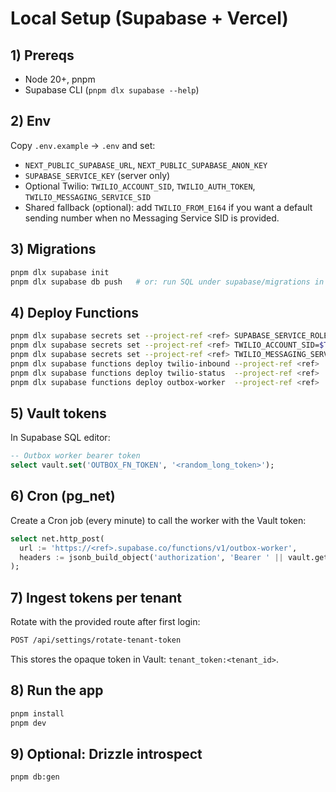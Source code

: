 # Local Setup (Supabase + Vercel)

## 1) Prereqs
- Node 20+, pnpm
- Supabase CLI (`pnpm dlx supabase --help`)

## 2) Env
Copy `.env.example` → `.env` and set:
- `NEXT_PUBLIC_SUPABASE_URL`, `NEXT_PUBLIC_SUPABASE_ANON_KEY`
- `SUPABASE_SERVICE_KEY` (server only)
- Optional Twilio: `TWILIO_ACCOUNT_SID`, `TWILIO_AUTH_TOKEN`, `TWILIO_MESSAGING_SERVICE_SID`
- Shared fallback (optional): add `TWILIO_FROM_E164` if you want a default sending number when no Messaging Service SID is provided.

## 3) Migrations
```bash
pnpm dlx supabase init
pnpm dlx supabase db push   # or: run SQL under supabase/migrations in order
```

## 4) Deploy Functions
```bash
pnpm dlx supabase secrets set --project-ref <ref> SUPABASE_SERVICE_ROLE_KEY=$SUPABASE_SERVICE_KEY
pnpm dlx supabase secrets set --project-ref <ref> TWILIO_ACCOUNT_SID=$TWILIO_ACCOUNT_SID TWILIO_AUTH_TOKEN=$TWILIO_AUTH_TOKEN
pnpm dlx supabase secrets set --project-ref <ref> TWILIO_MESSAGING_SERVICE_SID=$TWILIO_MESSAGING_SERVICE_SID TWILIO_FROM_E164=$TWILIO_FROM_E164
pnpm dlx supabase functions deploy twilio-inbound --project-ref <ref>
pnpm dlx supabase functions deploy twilio-status  --project-ref <ref>
pnpm dlx supabase functions deploy outbox-worker  --project-ref <ref>
```

## 5) Vault tokens
In Supabase SQL editor:
```sql
-- Outbox worker bearer token
select vault.set('OUTBOX_FN_TOKEN', '<random_long_token>');
```

## 6) Cron (pg_net)
Create a Cron job (every minute) to call the worker with the Vault token:
```sql
select net.http_post(
  url := 'https://<ref>.supabase.co/functions/v1/outbox-worker',
  headers := jsonb_build_object('authorization', 'Bearer ' || vault.get('OUTBOX_FN_TOKEN'))
);
```

## 7) Ingest tokens per tenant
Rotate with the provided route after first login:
```bash
POST /api/settings/rotate-tenant-token
```
This stores the opaque token in Vault: `tenant_token:<tenant_id>`.

## 8) Run the app
```bash
pnpm install
pnpm dev
```

## 9) Optional: Drizzle introspect
```bash
pnpm db:gen
```

